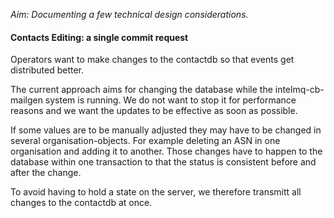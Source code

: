 _Aim: Documenting a few technical design considerations._

#### Contacts Editing: a single commit request

Operators want to make changes to the contactdb
so that events get distributed better.

The current approach aims for changing the database while the
intelmq-cb-mailgen system is running. We do not want to stop
it for performance reasons and we want the updates to be effective
as soon as possible.

If some values are to be manually adjusted they may have to be changed
in several organisation-objects. For example deleting an ASN in one
organisation and adding it to another. Those changes have to happen
to the database within one transaction to that the status is consistent
before and after the change.

To avoid having to hold a state on the server, we therefore
transmitt all changes to the contactdb at once.
